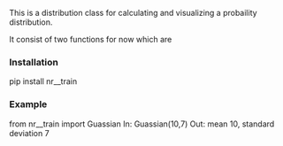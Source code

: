 This is a distribution class for calculating and visualizing a probaility distribution.

It consist of two functions for now which are 


### Installation

pip install nr__train


### Example

from nr__train import Guassian
In: Guassian(10,7)
Out: mean 10, standard deviation 7

